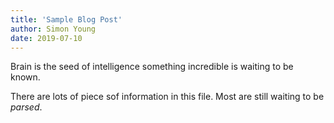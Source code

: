 ```yaml
---
title: 'Sample Blog Post'
author: Simon Young
date: 2019-07-10
---
```


Brain is the seed of intelligence something incredible is waiting to be known.

There are lots of piece sof information in this file.
Most are still waiting to be _parsed_.
